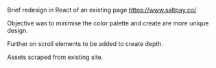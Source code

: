 Brief redesign in React of an existing page https://www.saltpay.co/

Objective was to minimise the color palette and create are more unique design. 

Further on scroll elements to be added to create depth.

Assets scraped from existing site.
